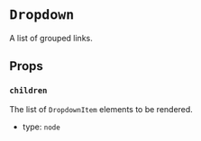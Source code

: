 `Dropdown`
==========

A list of grouped links.

Props
-----

### `children`

The list of `DropdownItem` elements to be rendered.

- type: `node`

